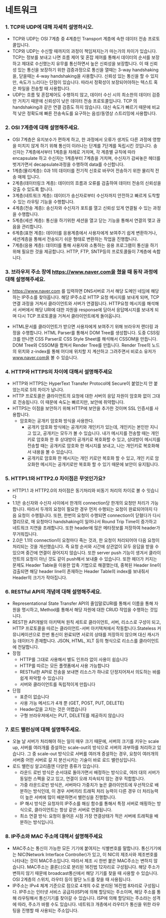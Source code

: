 # 네트워크



### 1. TCP와 UDP에 대해 자세히 설명하시오.

- TCP와 UDP는 OSI 7계층 중 4계층인 Transport 계층에 속한 데이터 전송 프로토콜입니다.
- TCP와 UDP는 수신할 때까지의 과정이 책임져지는가 마는가의 차이가 있습니다. TCP는 정보를 보내고 나면 흐름 제어 및 혼잡 제어를 통해서 데이터의 순서를 보장하고 제대로 수신했는지 유무를 통신하면서 높은 신뢰성을 보장합니다. 이 때 신뢰성 있는 통신을 보장하기 위한 검증과정으로 통신을 열때는 3-way handshaking을, 닫을때는 4-way handshaking을 사용합니다. 신뢰성 있는 통신을 할 수 있지만, 속도가 느리다는 단점이 있습니다. 따라서 정확성이 보장되어야하는 텍스트 혹은 파일을 전송할 때 사용합니다.
- UDP는 흐름 및 혼잡제어도 수행하지 않고, 데이터 수신 시의 최소한의 데이터 검증만 거치기 때문에 신뢰성이 낮은 데이터 전송 프로토콜입니다. TCP 의 handshaking과 같은 연결 검증도 하지 않습니다. 대신 속도가 빠르기 때문에 비교적 낮은 정확도에 빠른 전송속도를 요구하는 음성/동영상 스트리밍에 사용합니다.



### 2. OSI 7계층에 대해 설명해주세요.

- OSI 7계층은 유지보수가 편하게 하고, 한 과정에서 오류가 생겨도 다른 과정에 영향을 미치지 않게 하기 위해 통신이 이러나는 단계를 7단계를 독립시킨 것입니다. 송신자는 7계층에서부터 1계층을 차례로 거치며, 각 계층별 규칙에 따라 encapsulate 하고 수신자는 1계층부터 7계층을 거치며, 수신자가 감싸놓은 헤더를 벗겨가면서 decapsulate과정을 수행하여 data를 수신합니다.
- 1계층(물리계층): 0과 1의 데이터를 전기적 신호로 바꾸어 전송하기 위한 물리적 전송 매체 입니다.
- 2계층(데이터링크 계층): 데이터의 흐름과 오류를 검출하여 데이터 전송의 신뢰성을 갖출 수 있도록 합니다.
- 3계층(네트워크 계층): 데이터가 송신자로부터 수신자까지 안전하고 빠르게 도착할 수 있는 라우팅 기능을 수행합니다.
- 4계층(전송 계층): 송신자와 수신자가 포트를 열고 신뢰성 있게 연결될 수 있는 과정을 수행합니다.
- 5계층(세션 계층): 통신을 하기위한 세션을 열고 닫는 기능을 통해서 연결의 맺고 끊음을 관리합니다.
- 6계층(표현 계층): 데이터를 응용계층에서 사용자에게 보여주기 쉽게 변환하거나, 세션계층을 통해서 전송되기 쉬운 형태로 변환하는 작업을 진행합니다.
- 7계층(응용 계층): 데이터를 통해 사용자와 소통하는 응용 프로그램이 통신을 하기위해 필요한 것을 제공합니다. HTTP, FTP, SNTP등의 프로토콜들이 7계층에 속합니다.



### 3. 브라우저 주소 창에 https://www.naver.com을 쳤을 때 동작 과정에 대해 설명해주세요.

- https://www.naver.com 를 입력하면 DNS서버로 가서 해당 도메인 네임에 해당하는 IP주소를 찾아옵니다. 해당 IP주소로 HTTP 요청 메시지를 보내게 되며, TCP 연결 과정을 거쳐서 클라이언트와 서버가 연결됩니다. HTTP요청 메시지를 해석해서 서버에서 해당 URI에 대한 자원을 response에 담아서 응답메시지를 보내게 되며 다시 TCP 프로토콜을 거쳐서 클라이언트에게 돌아옵니다. 

- HTML문서를 클라이언트가 받으면 사용자에게 보여주기 위해 브라우저 랜더링 과정을 수행합니다. HTML Parser를 통해서 DOM Tree를 생성합니다. 도중 CSS링크를 만나면 CSS Parser로 CSS Style Sheet를 해석해서 CSSOM을 만듭니다. DOM Tree와 CSSOM을 합쳐서 Render Tree를 만듭니다. Render Tree의 노드의 위치와 z-index를 통해 어디에 위치할 지 계산하고 그려주면서 비로소 유저가 www.naver.com을 볼 수 있습니다.





### 4. HTTP와 HTTPS의 차이에 대해서 설명해주세요

- HTTP와 HTTPS는 HyperText Transfer Protocol에 Secure이 붙었는지 안 붙었는지로 S의 차이가 납니다.
- HTTP 프로토콜은 클라이언트의 요청에 대한 서버의 응답 자원이 암호화 없이 그대로 전송됩니다. 이 때문에 속도는 빠르지만, 보안에 취약합니다.
- HTTPS는 이점을 보안하기 위해 HTTP에 보안을 추가한 것이며 SSL 인증서를 사용합니다.
  - 암호화는 공개키 암호화 방식을 사용한다.
    - 공개키 암호화 방식에는 공개키와 개인키가 있는데, 개인키는 본인만 지니고 있고, 공개키는 모두가 볼 수 있습니다. 내가 메시지를 전송할 때는 개인키로 암호화 한 후 상대방이 공개키로 복호화할 수 있고, 상대방이 메시지를 전송할 때는 공개키로 암호화 한 메시지를 보내고, 나는 개인키로 복호화해서 내용을 볼 수 있습니다.
    - 공개키로 암호화 한 메시지는 개인 키로만 복호화 할 수 있고, 개인 키로 암오화한 메시지는 공개키로만 복호화 할 수 있기 때문에 보안이 유지됩니다.



### 5. HTTP1.1와 HTTP2.0 차이점은 무엇인가요?

- HTTP1.1 과 HTTP2.0의 차이점은 동기처리와 비동기 처리의 차이로 볼 수 잇습니다
- 1.1은 송신자와 수신자 사이에서 한개의 connection당 한개의 요청만 처리가 가능합니다. 따라서 두개의 요청이 필요한 경우 먼저 수행되는 요청이 완료되어야지 다음 요청이 수행됩니다. 또한, 한번의 요청이 수행되면 connection이 닫혔다가 다시 열리므로, 매 요청마다 handshaking이 일어나서 Round Trip Time이 증가하고 네트워크 지연을 초래합니다. 또한 header에 많은 메타정보를 저장하여 header가 무거워집니다.
- 2.0은 1.1의 connection이 요청마다 죽는 것과, 한 요청이 처리되어야 다음 요청이 처리되는 것을 개선했습니다. 즉 요청 순서와 시간에 상관없이 모두 응답을 받을 수 있으며 중간에 연결이 끊어지지 않습니다. 또한 server push 기능이 생겨서 클라이언트의 요청이 아닌 것도 같이 push해서 보내줄 수 있습니다. 또한 헤더가 커지는 문제도 Header Table을 이용한 압축 기법으로 해결했는데, 중복된 Header line이 검출되면 해당 header line이 존재하는 Header Table의 index를 보내줘서 Header의 크기가 작아집니다.





### 6. RESTful API의 개념에 대해 설명해주세요.

- Representational State Transfer API의 줄임말로URI를 통해서 이름을 통해 자원을 명시하고, Method를 통해서 해당 자원에 대한 CRUD 작업을 수행하는 것입니다. 
- REST한 API개발의 아키텍쳐 원칙 세트로 클라이언트, 서버, 리소스로 구성이 되고, HTTP 프로토콜을 따르는 클라이언트-서버 아키텍쳐에서 작동합니다.Stateless 커뮤니케이션으로 한번 통신이 완료되면 서로의 상태를 저장하지 않으며 대신 캐시가능 데이터가 존재합니다. JSON, HTML, XLT 등의 형식으로 리소스를 클라이언트에 전달합니다.
- 장점
  - HTTP를 그대로 사용해서 별도 인프라 없이 사용이 쉽습니다
  - HTTP를 따르는 모든 플렛폼에서 사용 가능합니다
  - RESTful한 API로 전송을 보내면 리소스가 하나로 단정지어져서 의도하는 바를 쉽게 파악할 수 있습니다
  - 서버와 클라이언트를 독립적이게 만듭니다
- 단점
  - 표준이 없습니다
  - 사용 가능 메서드가 4개 뿐 (GET, POST, PUT, DELETE)
  - Header값을 고치는 것은 어렵습니다
  - 구형 브라우져에서는 PUT, DELETE를 제공하지 않습니다



### 7. 로드 밸런싱에 대해 설명해주세요.

- 오늘 날 서버가 처리해야 하는 일이 매우 크기 때문에, 서버의 크기를 키우는 scale up, 서버를 여러개를 증설하는 scale-out의 방식으로 서버의 과부하를 처리하고 있습니다. 그 중 scale-out 방식으로 서버를 여러개 증설하는 경우, 요청이 여러개의 서버중 어떤 서버로 갈 지 분산시키는 기술이 바로 로드 밸런싱입니다.
- 로드 밸런싱 알고리즘엔 다양한 종류가 있습니다.
  - 라운드 로빈 방식은 순서대로 돌아가면서 배정하는 방식으로, 여러 대의 서버가 동일한 스펙을 갖고 있고, 연결이 오래 지속되지 않는 경우 적합합니다.
  - 가중 라운드로빈 방식은, 서버마다 가중치가 높은 클라이언트에 우선적으로 배분하는 방식인데, 이 경우 서버끼리 트래픽 처리 능력이 다른 경우 더 처리능력이 높은 서버에 많이 배분하면서 밸런싱을 진행합니다.
  - IP 해시 방식은 요청자의 IP주소를 해싱 함수를 통해서 특정 서버로 매핑하는 방식으로, 클라이언트는 항상 같은 서버로 연결됩니다.
  - 최소 연결 방식: 요청이 들어온 시점 가장 연결상태가 적은 서버에 트래픽을 배분하는 방식입니다.





### 8. IP주소와 MAC 주소에 대해서 설명해주세요

- MAC주소는 통신이 가능한 모든 기기에 붙여지는 식별번호를 말합니다. 통신기기에는 NIC(Network Interface Controller)가 있고, 이 NIC의 제조사와 제조번호를 나타내는 것이 MAC주소입니다. 따라서 제조 시 한번 붙은 MAC주소는 변하지 않습니다. MAC주소는 콜론(:)으로 분리된 16진법 12자리로 구성됩니다. 해당 주소가 변하지 않기 때문에 broadcast통신에서 해당 기기를 찾을 때 사용할 수 있습니다. OSI 2계층의 스위치, 라우터 등이 말단 노드를 찾을 때 사용됩니다.
- IP주소는 IPv4 체계 기준으로 점으로 4개의 수로 분리된 16진법 8자리로 구성됩니다. IP주소는 인터넷 서비스 공급자(ISP)에 의해 할당되는 주소이며, 해당 주소를 통해 라우팅해서 통신기기를 찾아갈 수 있습니다. ISP에 의해 할당되는 주소라는 성격에 따라, 주소가 바뀔 수도 있습니다. 네트워크 개층에서 라우터가 통신을 위한 라우팅을 진행할 때 사용되는 주소입니다.